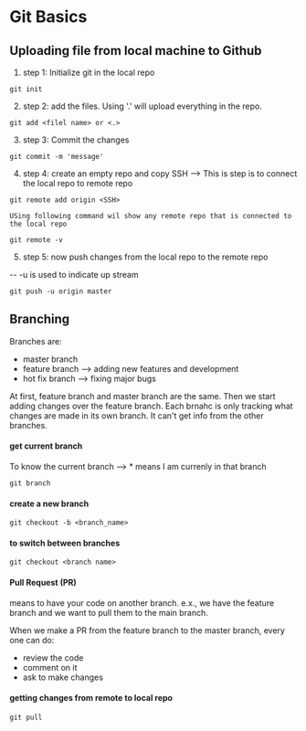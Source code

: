# Git Basics

## Uploading file from local machine to Github

1. step 1:
Initialize git in the local repo

```
git init
```

2. step 2:
add the files. Using '.' will upload everything in the repo.

```
git add <filel name> or <.>
```

3. step 3:
Commit the changes

```
git commit -m 'message'
```

4. step 4:
create an empty repo and copy SSH --> This is step is to connect the local repo to remote repo

```
git remote add origin <SSH>
```

	USing following command wil show any remote repo that is connected to the local repo

```
git remote -v
```

5. step 5:
now push changes from the local repo to the remote repo 

-- -u is used to indicate up stream

```
git push -u origin master
```

## Branching 

Branches are:
* master branch 
* feature branch --> adding new features and development
* hot fix branch --> fixing major bugs

At first, feature branch and master branch are the same. Then we start adding changes over the feature branch. Each brnahc is only tracking what changes are made in its own branch. It can't get info from the other branches.


#### get current branch
To know the current branch --> * means I am currenly in that branch

```
git branch
```

#### create a new branch

``` 
git checkout -b <branch_name>
```

#### to switch between branches


```
git checkout <branch name>
```

#### Pull Request (PR)
means to have your code on another branch. e.x., we have the feature branch and we want to pull them to the main branch.

When we make a PR from the feature branch to the master branch, every one can do:
* review the code
* comment on it
* ask to make changes


#### getting changes from remote to local repo

```
git pull
```
























